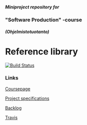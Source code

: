 ##### Miniproject repository for
### "Software Production" -course
##### (Ohjelmistotuotanto)


# Reference library
[![Build Status](https://travis-ci.org/Mahtimursut/ohtu.svg?branch=master)](https://travis-ci.org/Mahtimursut/ohtu)

### Links

[Coursepage](https://github.com/mluukkai/ohtu2016/wiki/miniprojekti)

[Project specifications](https://github.com/mluukkai/ohtu2016/wiki/miniprojekti-speksi)

[Backlog](https://docs.google.com/spreadsheets/d/1bk2U0F3dxHBNpmuwJBrmL_MsDZsPFsWdoeCVLmdjHKU/pubhtml)

[Travis](https://travis-ci.org/Mahtimursut/ohtu)
